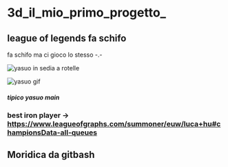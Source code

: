 # 3d_il_mio_primo_progetto_
## league of legends fa schifo

fa schifo ma ci gioco lo stesso -.-

![yasuo in sedia a rotelle](https://pbs.twimg.com/media/EjF4sR0WoAELx_7.jpg)

![yasuo gif](https://c.tenor.com/6_v1VeLJJBUAAAAM/yasuo-wheelchair.gif)

#### *tipico yasuo main*

### best iron player -> https://www.leagueofgraphs.com/summoner/euw/luca+hu#championsData-all-queues

## Moridica da gitbash